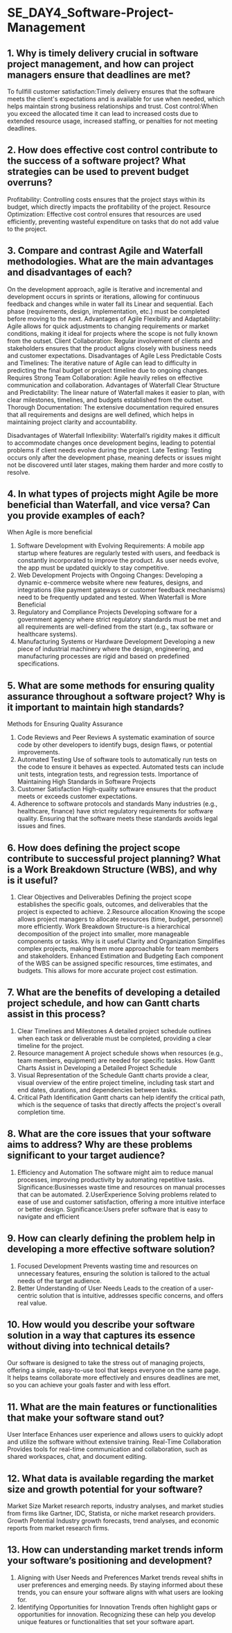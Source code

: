 # SE_DAY4_Software-Project-Management
## 1. Why is timely delivery crucial in software project management, and how can project managers ensure that deadlines are met?
To fullfill customer satisfaction:Timely delivery ensures that the software meets the client's expectations and is available for use when needed, which helps maintain strong business relationships and trust.
Cost control:When you exceed the allocated time it can lead to increased costs due to extended resource usage, increased staffing, or penalties for not meeting deadlines.
## 2. How does effective cost control contribute to the success of a software project? What strategies can be used to prevent budget overruns?
Profitability: Controlling costs ensures that the project stays within its budget, which directly impacts the profitability of the project. 
Resource Optimization: Effective cost control ensures that resources are used efficiently, preventing wasteful expenditure on tasks that do not add value to the project.

## 3. Compare and contrast Agile and Waterfall methodologies. What are the main advantages and disadvantages of each?
On the development approach, agile is Iterative and incremental and development occurs in sprints or iterations, allowing for continuous feedback and changes while in water fall its Linear and sequential. Each phase (requirements, design, implementation, etc.) must be completed before moving to the next.
Advantages of Agile 
Flexibility and Adaptability: Agile allows for quick adjustments to changing requirements or market conditions, making it ideal for projects where the scope is not fully known from the outset.
Client Collaboration: Regular involvement of clients and stakeholders ensures that the product aligns closely with business needs and customer expectations.
Disadvantages of Agile 
Less Predictable Costs and Timelines: The iterative nature of Agile can lead to difficulty in predicting the final budget or project timeline due to ongoing changes.
Requires Strong Team Collaboration: Agile heavily relies on effective communication and collaboration. 
Advantages of Waterfall 
Clear Structure and Predictability: The linear nature of Waterfall makes it easier to plan, with clear milestones, timelines, and budgets established from the outset.
Thorough Documentation: The extensive documentation required ensures that all requirements and designs are well defined, which helps in maintaining project clarity and accountability.

Disadvantages of Waterfall
Inflexibility: Waterfall’s rigidity makes it difficult to accommodate changes once development begins, leading to potential problems if client needs evolve during the project.
Late Testing: Testing occurs only after the development phase, meaning defects or issues might not be discovered until later stages, making them harder and more costly to resolve.
## 4. In what types of projects might Agile be more beneficial than Waterfall, and vice versa? Can you provide examples of each?
When Agile is more beneficial
1. Software Development with Evolving Requirements:
A mobile app startup where features are regularly tested with users, and feedback is constantly incorporated to improve the product. As user needs evolve, the app must be updated quickly to stay competitive.
2. Web Development Projects with Ongoing Changes:
 Developing a dynamic e-commerce website where new features, designs, and integrations (like payment gateways or customer feedback mechanisms) need to be frequently updated and tested.
When Waterfall is More Beneficial
1. Regulatory and Compliance Projects
Developing software for a government agency where strict regulatory standards must be met and all requirements are well-defined from the start (e.g., tax software or healthcare systems).   
3. Manufacturing Systems or Hardware Development
Developing a new piece of industrial machinery where the design, engineering, and manufacturing processes are rigid and based on predefined specifications.
## 5. What are some methods for ensuring quality assurance throughout a software project? Why is it important to maintain high standards?
Methods for Ensuring Quality Assurance
1. Code Reviews and Peer Reviews
A systematic examination of source code by other developers to identify bugs, design flaws, or potential improvements.
2. Automated Testing
Use of software tools to automatically run tests on the code to ensure it behaves as expected. Automated tests can include unit tests, integration tests, and regression tests.
Importance of Maintaining High Standards in Software Projects
1. Customer Satisfaction
High-quality software ensures that the product meets or exceeds customer expectations.
2. Adherence to software protocols and standards
Many industries (e.g., healthcare, finance) have strict regulatory requirements for software quality. Ensuring that the software meets these standards avoids legal issues and fines.

## 6. How does defining the project scope contribute to successful project planning? What is a Work Breakdown Structure (WBS), and why is it useful?
1. Clear Objectives and Deliverables
Defining the project scope establishes the specific goals, outcomes, and deliverables that the project is expected to achieve.
2.Resource  allocation
Knowing the scope allows project managers to allocate resources (time, budget, personnel) more efficiently.
Work Breakdown Structure-is a hierarchical decomposition of the project into smaller, more manageable components or tasks.
Why is it useful
Clarity and Organization
Simplifies complex projects, making them more approachable for team members and stakeholders.
Enhanced Estimation and Budgeting
Each component of the WBS can be assigned specific resources, time estimates, and budgets. This allows for more accurate project cost estimation.

## 7. What are the benefits of developing a detailed project schedule, and how can Gantt charts assist in this process?
1. Clear Timelines and Milestones
A detailed project schedule outlines when each task or deliverable must be completed, providing a clear timeline for the project.
2. Resource management
A project schedule shows when resources (e.g., team members, equipment) are needed for specific tasks.
How Gantt Charts Assist in Developing a Detailed Project Schedule
1. Visual Representation of the Schedule
Gantt charts provide a clear, visual overview of the entire project timeline, including task start and end dates, durations, and dependencies between tasks.
2. Critical Path Identification
Gantt charts can help identify the critical path, which is the sequence of tasks that directly affects the project's overall completion time.
 
## 8. What are the core issues that your software aims to address? Why are these problems significant to your target audience?
1. Efficiency and Automation
The software might aim to reduce manual processes, improving productivity by automating repetitive tasks.
Significance:Businesses waste time and resources on manual processes that can be automated. 
2.UserExperience
Solving  problems related to ease of use and customer satisfaction, offering a more intuitive interface or better design.
Significance:Users prefer software that is easy to navigate and efficient 
## 9. How can clearly defining the problem help in developing a more effective software solution?
1. Focused Development
Prevents wasting time and resources on unnecessary features, ensuring the solution is tailored to the actual needs of the target audience.
2. Better Understanding of User Needs
Leads to the creation of a user-centric solution that is intuitive, addresses specific concerns, and offers real value.    
## 10. How would you describe your software solution in a way that captures its essence without diving into technical details?
Our software is designed to take the stress out of managing projects, offering a simple, easy-to-use tool that keeps everyone on the same page. It helps teams collaborate more effectively and ensures deadlines are met, so you can achieve your goals faster and with less effort.
## 11. What are the main features or functionalities that make your software stand out?
User Interface 
Enhances user experience and allows users to quickly adopt and utilize the software without extensive training.
Real-Time Collaboration
Provides tools for real-time communication and collaboration, such as shared workspaces, chat, and document editing.
## 12. What data is available regarding the market size and growth potential for your software?
Market Size
Market research reports, industry analyses, and market studies from firms like Gartner, IDC, Statista, or niche market research providers.
Growth Potential 
Industry growth forecasts, trend analyses, and economic reports from market research firms.
## 13. How can understanding market trends inform your software’s positioning and development?
1. Aligning with User Needs and Preferences
Market trends reveal shifts in user preferences and emerging needs. By staying informed about these trends, you can ensure your software aligns with what users are looking for.
2. Identifying Opportunities for Innovation
Trends often highlight gaps or opportunities for innovation. Recognizing these can help you develop unique features or functionalities that set your software apart.
   
